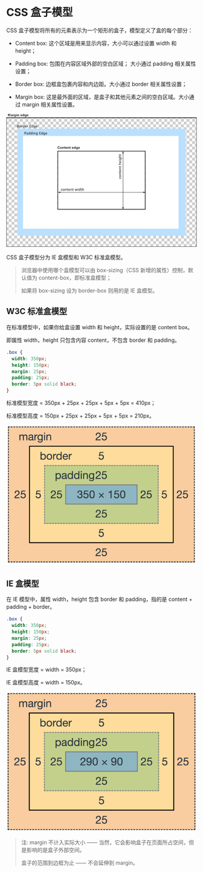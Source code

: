 # CSS 盒子模型

CSS 盒子模型将所有的元素表示为一个矩形的盒子，模型定义了盒的每个部分：

- Content box: 这个区域是用来显示内容，大小可以通过设置 width 和 height；

- Padding box: 包围在内容区域外部的空白区域； 大小通过 padding 相关属性设置；

- Border box: 边框盒包裹内容和内边距。大小通过 border 相关属性设置；

- Margin box: 这是最外面的区域，是盒子和其他元素之间的空白区域。大小通过 margin 相关属性设置。

![](../assets/box-model.png)

CSS 盒子模型分为 IE 盒模型和 W3C 标准盒模型。

> 浏览器中使用哪个盒模型可以由 box-sizing（CSS 新增的属性）控制，默认值为 content-box，即标准盒模型；
>
> 如果将 box-sizing 设为 border-box 则用的是 IE 盒模型。

## W3C 标准盒模型

在标准模型中，如果你给盒设置 width 和 height，实际设置的是 content box。

即属性 width，height 只包含内容 content，不包含 border 和 padding。

```css
.box {
  width: 350px;
  height: 150px;
  margin: 25px;
  padding: 25px;
  border: 5px solid black;
}
```

标准模型宽度 = 350px + 25px + 25px + 5px + 5px = 410px；

标准模型高度 = 150px + 25px + 25px + 5px + 5px = 210px。

![](../assets/standard-box-model.png)

## IE 盒模型

在 IE 模型中，属性 width，height 包含 border 和 padding，指的是 content + padding + border。

```css
.box {
  width: 350px;
  height: 150px;
  margin: 25px;
  padding: 25px;
  border: 5px solid black;
}
```

IE 盒模型宽度 = width = 350px；

IE 盒模型高度 = width = 150px。

![](../assets/ie-box-model.png)

> 注: margin 不计入实际大小 —— 当然，它会影响盒子在页面所占空间，但是影响的是盒子外部空间。
>
> 盒子的范围到边框为止 —— 不会延伸到 margin。
